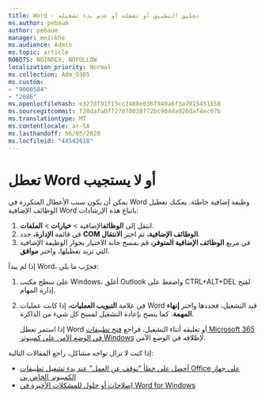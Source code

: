 ```yaml
---
title: Word - تعليق التطبيق أو تعطله أو عدم بدء تشغيله
ms.author: pebaum
author: pebaum
manager: mnirkhe
ms.audience: Admin
ms.topic: article
ROBOTS: NOINDEX, NOFOLLOW
localization_priority: Normal
ms.collection: Adm_O365
ms.custom:
- "9000584"
- "2686"
ms.openlocfilehash: e327df91f13cc2488e836f940a6f3a7915451558
ms.sourcegitcommit: f28dafa0f727870038f72bc904da926daf4ec07b
ms.translationtype: MT
ms.contentlocale: ar-SA
ms.lasthandoff: 06/05/2020
ms.locfileid: "44582618"
---
```

# <a name="word-crashes-or-doesnt-respond"></a>تعطل Word أو لا يستجيب

يمكن أن يكون سبب الأعطال المتكررة في Word وظيفة إضافية خاطئة. يمكنك تعطيل الوظائف الإضافية Word باتباع هذه الإرشادات:

1. انتقل إلى **الوظائف**الإضافية  >  **خيارات**  >  **الملفات**.
2. في قائمة **الإدارة،** حدد **COM الوظائف الإضافية،** ثم اختر **الانتقال**.
3. في مربع **الوظائف الإضافية المتوفر،** قم بمسح خانة الاختيار بجوار الوظيفة الإضافية التي تريد تعطيلها، واختر **موافق**.

إذا لم يبدأ Word، فجرّب ما يلي:

1.   على سطح مكتب Windows، أغلق Outlook واضغط على CTRL+ALT+DEL لفتح إدارة المهام. 
2. في علامة **التبويب العمليات،** إذا كانت عمليات Word قيد التشغيل، فحددها واختر **إنهاء المهمة**. كما ينصح بإعادة التشغيل لمسح كل شيء من الذاكرة.

    إذا استمر تعطل Word أو تعليقه أثناء التشغيل، فراجع [فتح تطبيقات Microsoft 365 في الوضع الآمن على كمبيوتر Windows](https://support.office.com/article/Open-Office-apps-in-safe-mode-on-a-Windows-PC-dedf944a-5f4b-4afb-a453-528af4f7ac72) لإطلاقه في الوضع الآمن.

إذا كنت لا تزال تواجه مشاكل، راجع المقالات التالية: 
- [أحصل على خطأ "توقف عن العمل" عند بدء تشغيل تطبيقات Office على جهاز الكمبيوتر الخاص بي](https://support.office.com/article/52bd7985-4e99-4a35-84c8-2d9b8301a2fa)
- [إصلاحات أو حلول للمشكلات الأخيرة في Word for Windows](https://support.office.com/article/bf6bf17c-2807-4871-83ce-e337ae8f0b86)